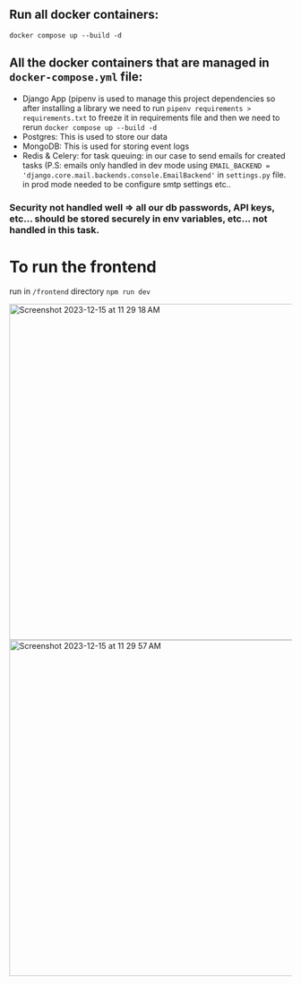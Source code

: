 

## Run all docker containers: 
`docker compose up --build -d`

## All the docker containers that are managed in `docker-compose.yml` file:
- Django App (pipenv is used to manage this project dependencies so after installing a library we need to run `pipenv requirements > requirements.txt` to freeze it in requirements file and then we need to rerun `docker compose up --build -d`
- Postgres: This is used to store our data
- MongoDB: This is used for storing event logs
- Redis & Celery: for task queuing: in our case to send emails for created tasks
  (P.S: emails only handled in dev mode using `EMAIL_BACKEND = 'django.core.mail.backends.console.EmailBackend'` in `settings.py` file. in prod mode needed to be configure smtp settings etc..

### Security not handled well => all our db passwords, API keys, etc... should be stored securely in env variables, etc... not handled in this task.



# To run the frontend 

run in `/frontend` directory `npm run dev`



<img width="600" alt="Screenshot 2023-12-15 at 11 29 18 AM" src="https://github.com/andreh111/taskmanager/assets/36291999/384c800e-ce96-4172-a2e3-10cc90fc67e2">

<img width="600" alt="Screenshot 2023-12-15 at 11 29 57 AM" src="https://github.com/andreh111/taskmanager/assets/36291999/290eea58-1230-472b-8e32-b05b93cd6d0b">


